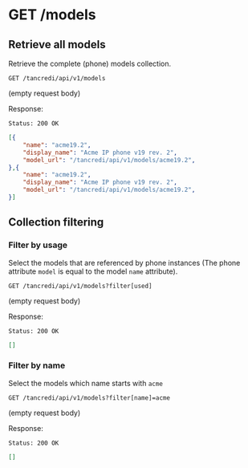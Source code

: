 # GET /models

## Retrieve all models

Retrieve the complete (phone) models collection.

    GET /tancredi/api/v1/models

(empty request body)

Response:

    Status: 200 OK

```json
[{
    "name": "acme19.2",
    "display_name": "Acme IP phone v19 rev. 2",
    "model_url": "/tancredi/api/v1/models/acme19.2",
},{
    "name": "acme19.2",
    "display_name": "Acme IP phone v19 rev. 2",
    "model_url": "/tancredi/api/v1/models/acme19.2",
}]
```

## Collection filtering

### Filter by usage

Select the models that are referenced by phone instances (The phone attribute
`model` is equal to the model `name` attribute).

    GET /tancredi/api/v1/models?filter[used]

(empty request body)

Response:

    Status: 200 OK

```json
[]
```

### Filter by name

Select the models which name starts with `acme`

    GET /tancredi/api/v1/models?filter[name]=acme

(empty request body)

Response:

    Status: 200 OK

```json
[]
```